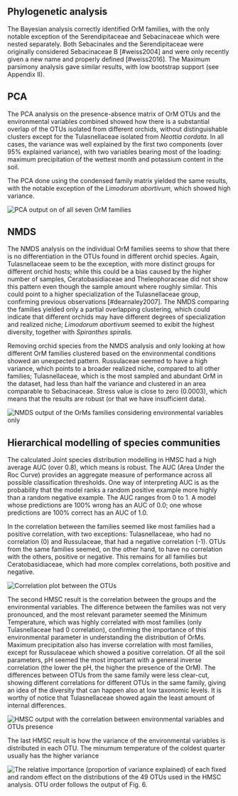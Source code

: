 ## Phylogenetic analysis

The Bayesian analysis correctly identified OrM families, with the only notable exception of the Serendipitaceae and Sebacinaceae which were nested separately. Both Sebacinales and the Serendipitaceae were originally considered Sebacinaceae B [#weiss2004] and were only recently given a new name and properly defined [#weiss2016].
The Maximum parsimony analysis gave similar results, with low bootstrap support (see Appendix II).

## PCA

The PCA analysis on the presence-absence matrix of OrM OTUs and the environmental variables combined showed how there is a substantial overlap of the OTUs isolated from different orchids, without distinguishable clusters except for the Tulasnellaceae isolated from *Neottia cordata*.
In all cases, the variance was well explained by the first two components (over 95% explained variance), with two variables bearing most of the loading: maximum precipitation of the wettest month and potassium content in the soil.

The PCA done using the condensed family matrix yielded the same results, with the notable exception of the *Limodorum abortivum*, which showed high variance.

![PCA output on of all seven OrM families](images/lumpPCA.png)

## NMDS
The NMDS analysis on the individual OrM families seems to show that there is no differentiation in the OTUs found in different orchid species.
Again, Tulasnellaceae seem to be the exception, with more distinct groups for different orchid hosts; while this could be a bias caused by the higher number of samples, Ceratobasidiaceae and Theleophoraceae did not show this pattern even though the sample amount where roughly similar. This could point to a higher specialization of the Tulasnellaceae group, confirming previous observations [#dearnaley2007].
The NMDS comparing the families yielded only a partial overlapping clustering, which could indicate that different orchids may have different degrees of specialization and realized niche; *Limodorum abortivum* seemed to exibit the highest diversity, together with *Spiranthes spiralis*. 

Removing orchid species from the NMDS analysis and only looking at how different OrM families clustered based on the environmental conditions showed an unexpected pattern. Russulaceae seemed to have a high variance, which points to a broader realized niche, compared to all other families; Tulasnellaceae, which is the most sampled and abundant OrM in the dataset, had less than half the variance and clustered in an area comparable to Sebacinaceae. Stress value is close to zero (0.0003), which means that the results are robust (or that we have insufficient data).

![NMDS output of the OrMs families considering environmental variables only](images/nmdsEnvMatrix.png)


## Hierarchical modelling of species communities

The calculated Joint species distribution modelling in HMSC had a high average AUC (over 0.8), which means is robust. The AUC (Area Under the Roc Curve) provides an aggregate measure of performance across all possible classification thresholds. One way of interpreting AUC is as the probability that the model ranks a random positive example more highly than a random negative example. The AUC ranges from 0 to 1. A model whose predictions are 100% wrong has an AUC of 0.0; one whose predictions are 100% correct has an AUC of 1.0.

In the correlation between the families seemed like most families had a positive correlation, with two exceptions: Tulasnellaceae, who had no correlation (0) and Russulaceae, that had a negative correlation (-1). OTUs from the same families seemed, on the other hand, to have no correlation with the others, positive or negative. This remains for all families but Ceratobasidiaceae, which had more complex correlations, both positive and negative. 

![Correlation plot between the OTUs](images/corrPlot.png)


The second HMSC result is the correlation between the groups and the environmental variables.
The difference between the families was not very pronounced, and the most relevant parameter seemed the Minimum Temperature, which was highly correlated with most  families (only Tulasnellaceae had 0 correlation), confirming the importance of this environmental parameter in understanding the distribution of OrMs. Maximum precipitation also has inverse correlation with most families, except for Russulaceae which showed a positive correlation. Of all the soil parameters, pH seemed the most important with a general inverse correlation (the lower the pH, the higher the presence of the OrM). 
The differences between OTUs from the same family were less clear-cut, showing different correlations for different OTUs in the same family, giving an idea of the diversity that can happen also at low taxonomic levels.
It is worthy of notice that Tulasnellaceae showed again the least amount of internal differences.

![HMSC output with the correlation between environmental variables and OTUs presence](images/envVar.png)

The last HMSC result is how the variance of the environmental variables is distributed in each OTU. The minumum temperature of the coldest quarter usually has the higher variance


![The relative importance (proportion of variance explained) of each fixed and random effect on the distributions of the 49 OTUs used in the HMSC analysis. OTU order follows the output of Fig. 6.](images/varDistribution00.png)





